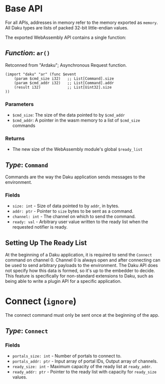 # Base API

For all APIs, addresses in memory refer to the memory exported as `memory`.
All Daku types are lists of packed 32-bit little-endian values.

The exported WebAssembly API contains a single function:

## *Function*: `ar()`

Retconned from "Ardaku"; Asynchronous Request function.

```wat
(import "daku" "ar" (func $event
    (param $cmd_size i32)   ;; List[Command].size
    (param $cmd_addr i32)   ;; List[Command].addr
    (result i32)            ;; List[Uint32].size 
))
```

### Parameters

 - `$cmd_size`: The size of the data pointed to by `$cmd_addr`
 - `$cmd_addr`: A pointer in the wasm memory to a list of `$cmd_size` commands

### Returns

 - The new size of the WebAssembly module's global `$ready_list`

## *Type*: `Command`

Commands are the way the Daku application sends messages to the environment.

### Fields

 - `size: int` - Size of data pointed to by `addr`, in bytes.
 - `addr: ptr` - Pointer to `size` bytes to be sent as a command.
 - `channel: int` - The channel on which to send the command.
 - `ready: val` - Arbitrary user value written to the ready list when the
   requested notifier is ready.

## Setting Up The Ready List

At the beginning of a Daku application, it is required to send the `Connect`
command on channel 0.  Channel 0 is always open and after connecting can be used
to send arbitrary payloads to the environment.  The Daku API does not specify
how this data is formed, so it's up to the embedder to decide.  This feature is
specifically for non-standard extensions to Daku, such as being able to write a
plugin API for a specific application.

# Connect (`ignore`)

The connect command must only be sent once at the beginning of the app.

## *Type*: `Connect`

### Fields

 - `portals_size: int` - Number of portals to connect to.
 - `portals_addr: ptr` - Input array of portal IDs, Output array of channels. 
 - `ready_size: int` - Maximum capacity of the ready list at `ready_addr`.
 - `ready_addr: ptr` - Pointer to the ready list with capacity for `ready_size`
   values.
